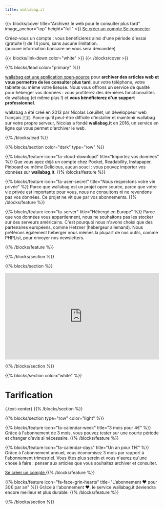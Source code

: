 ```yaml
---
title: wallabag.it
---
```


{{< blocks/cover title="Archivez le web pour le consulter plus tard" image_anchor="top" height="full" >}}
<a class="btn btn-lg btn-secondary me-3 mb-4" href="https://app.wallabag.it/register/">
  Se créer un compte <i class="fa fa-user-plus ms-2"></i>
</a>
<a class="btn btn-lg btn-light me-3 mb-4" href="https://app.wallabag.it/">
  Se connecter <i class="fa fa-right-to-bracket ms-2"></i>
</a>
<p class="lead mt-5">Créez-vous un compte : vous bénéficierez ainsi d'une période d'essai (gratuite !) de 14 jours, sans aucune limitation.<br />(aucune information bancaire ne vous sera demandée)</p>
{{< blocks/link-down color="white" >}}
{{< /blocks/cover >}}


{{% blocks/lead color="primary" %}}

[wallabag est une application open-source](https://wallabag.org) pour **archiver des articles web et vous permettre de les consulter plus tard**, sur votre téléphone, votre tablette ou même votre liseuse. Nous vous offrons un service de qualité pour héberger vos données : vous profiterez des dernières fonctionnalités de wallabag (et même plus !) et **vous bénéficierez d'un support professionnel**.

wallabag a été créé en 2013 par Nicolas Lœuillet, un développeur web français 🇫🇷. Parce qu'il peut-être difficile d'installer et maintenir wallabag sur votre propre serveur, Nicolas a fondé **wallabag.it** en 2016, un service en ligne qui vous permet d'archiver le web.

{{% /blocks/lead %}}

{{% blocks/section color="dark" type="row" %}}

{{% blocks/feature icon="fa-cloud-download" title="Importez vos données" %}}
Que vous ayez déjà un compte chez Pocket, Readability, Instapaper, Pinboard ou même Delicious, aucun souci : vous pouvez importer vos données sur **wallabag.it**.
{{% /blocks/feature %}}

{{% blocks/feature icon="fa-user-secret" title="Nous respectons votre vie privée" %}}
Parce que wallabag est un projet open source, parce que votre vie privée est importante pour vous, nous ne consultons ni ne revendons pas vos données. Ce projet ne vit que par vos abonnements.
{{% /blocks/feature %}}

{{% blocks/feature icon="fa-server" title="Hébergé en Europe" %}}
Parce que vos données vous appartiennent, nous ne souhaitons pas les stocker sur des serveurs américains. C'est pourquoi nous n'avons choisi que des partenaires européens, comme Hetzner (hébergeur allemand). Nous préférons également héberger nous mêmes la plupart de nos outils, comme PHPList, pour envoyer nos newsletters.

{{% /blocks/feature %}}

{{% /blocks/section %}}

{{% blocks/section %}}

<div style="padding:56.25% 0 0 0;position:relative;"><iframe src="https://player.vimeo.com/video/167435064?badge=0&amp;autopause=0&amp;player_id=0&amp;app_id=58479" frameborder="0" allow="autoplay; fullscreen; picture-in-picture; clipboard-write; encrypted-media" style="position:absolute;top:0;left:0;width:100%;height:100%;" title="What is wallabag?"></iframe></div><script src="https://player.vimeo.com/api/player.js"></script>

{{% /blocks/section %}}

{{% blocks/section color="white" %}}

# Tarification
{.text-center}
{{% /blocks/section %}}

{{% blocks/section type="row" color="light" %}}

{{% blocks/feature icon="fa-calendar-week" title="3 mois pour 4€" %}}
Grâce à l'abonnement de 3 mois, vous pouvez tester sur une courte période et changer d'avis si nécessaire.
{{% /blocks/feature %}}

{{% blocks/feature icon="fa-calendar-days" title="Un an pour 11€" %}}
Grâce à l'abonnement annuel, vous économisez 3 mois par rapport à l'abonnement trimestriel. Vous êtes plus serein et vous n'aurez qu'une chose à faire : penser aux articles que vous souhaitez archiver et consulter.

<a class="btn btn-lg btn-secondary me-3 mb-4" href="https://app.wallabag.it/register/">
  Se créer un compte <i class="fa fa-user-plus ms-2"></i>
</a>
{{% /blocks/feature %}}

{{% blocks/feature icon="fa-face-grin-hearts" title="L'abonnement ❤️ pour 30€ par an" %}}
Grâce à l'abonnement ❤️, le service wallabag.it deviendra encore meilleur et plus durable.
{{% /blocks/feature %}}

{{% /blocks/section %}}

